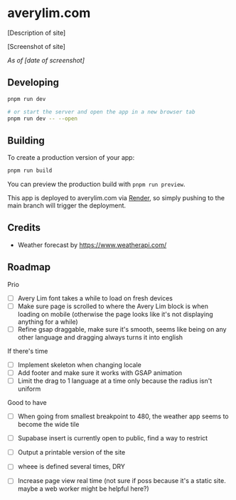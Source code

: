 # averylim.com

[Description of site]

[Screenshot of site]

_As of [date of screenshot]_

## Developing

```bash
pnpm run dev

# or start the server and open the app in a new browser tab
pnpm run dev -- --open
```

## Building

To create a production version of your app:

```bash
pnpm run build
```

You can preview the production build with `pnpm run preview`.

This app is deployed to averylim.com via [Render](todo-add-url), so simply pushing to the main branch will trigger the deployment.

## Credits

- Weather forecast by https://www.weatherapi.com/

## Roadmap

Prio

- [ ] Avery Lim font takes a while to load on fresh devices
- [ ] Make sure page is scrolled to where the Avery Lim block is when loading on mobile (otherwise the page looks like it's not displaying anything for a while)
- [ ] Refine gsap draggable, make sure it's smooth, seems like being on any other language and dragging always turns it into english

If there's time

- [ ] Implement skeleton when changing locale
- [ ] Add footer and make sure it works with GSAP animation
- [ ] Limit the drag to 1 language at a time only because the radius isn't uniform

Good to have

- [ ] When going from smallest breakpoint to 480, the weather app seems to become the wide tile
- [ ] Supabase insert is currently open to public, find a way to restrict
- [ ] Output a printable version of the site
- [ ] wheee is defined several times, DRY

- [ ] Increase page view real time (not sure if poss because it's a static site. maybe a web worker might be helpful here?)
